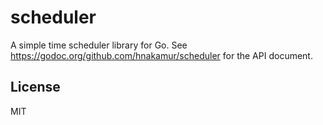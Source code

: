 scheduler
=========

A simple time scheduler library for Go.
See https://godoc.org/github.com/hnakamur/scheduler for the API document.

## License
MIT
